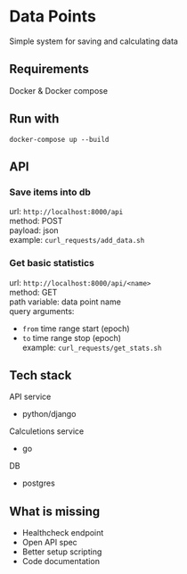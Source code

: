 # Data Points
Simple system for saving and calculating data

## Requirements
Docker & Docker compose

## Run with
`docker-compose up --build`

## API

### Save items into db
url: `http://localhost:8000/api`  
method: POST  
payload: json  
example: `curl_requests/add_data.sh`

### Get basic statistics
url: `http://localhost:8000/api/<name>`  
method: GET  
path variable: data point name  
query arguments:
- `from` time range start (epoch)
- `to` time range stop (epoch)  
example: `curl_requests/get_stats.sh`

## Tech stack
API service
- python/django

Calculetions service
- go

DB
- postgres

## What is missing
- Healthcheck endpoint
- Open API spec
- Better setup scripting
- Code documentation 
